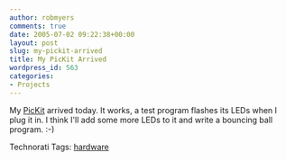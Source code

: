 ```yaml
---
author: robmyers
comments: true
date: 2005-07-02 09:22:38+00:00
layout: post
slug: my-pickit-arrived
title: My PicKit Arrived
wordpress_id: 563
categories:
- Projects
---
```


  
My [PicKit](http://www.microchip.com/stellent/idcplg?IdcService=SS_GET_PAGE&nodeId=1406&dDocName=en010053) arrived today. It works, a test program flashes its LEDs when I plug it in. I think I'll add some more LEDs to it and write a bouncing ball program. :-)  


  


Technorati Tags: [hardware](http://technorati.com/tag/hardware)

  


